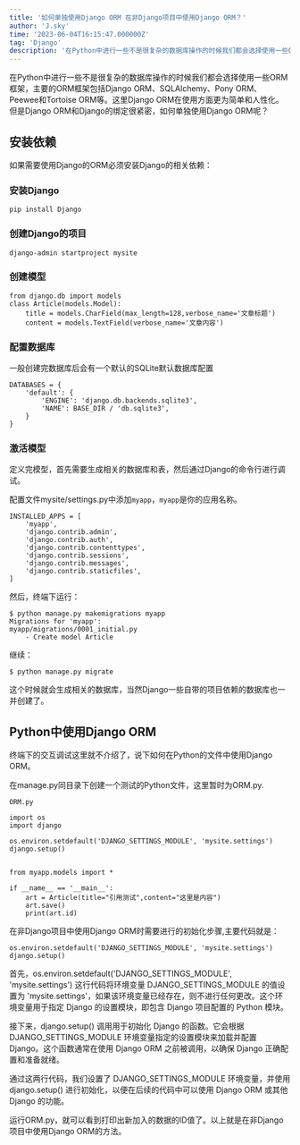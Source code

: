 ```yaml
---
title: '如何单独使用Django ORM 在非Django项目中使用Django ORM？'
author: 'J.sky'
time: '2023-06-04T16:15:47.000000Z'
tag: 'Django'
description: '在Python中进行一些不是很复杂的数据库操作的时候我们都会选择使用一些ORM框架，主要的ORM框架包括Django ORM、SQLAlchemy、Pony ORM、Peewee和Tortoise ORM等。这里Django ORM在使用方面更为简单和人性化。但是Django ORM和Django的绑定很紧密，如何单独使用Django ORM呢？在非Django项目中使用Django ORM？'
---
```

在Python中进行一些不是很复杂的数据库操作的时候我们都会选择使用一些ORM框架，主要的ORM框架包括Django ORM、SQLAlchemy、Pony ORM、Peewee和Tortoise ORM等。这里Django ORM在使用方面更为简单和人性化。但是Django ORM和Django的绑定很紧密，如何单独使用Django ORM呢？

## 安装依赖

如果需要使用Django的ORM必须安装Django的相关依赖：

### 安装Django

    pip install Django

### 创建Django的项目

    django-admin startproject mysite

### 创建模型

    from django.db import models
    class Article(models.Model):
        title = models.CharField(max_length=128,verbose_name='文章标题')
        content = models.TextField(verbose_name='文章内容')

### 配置数据库

一般创建完数据库后会有一个默认的SQLite默认数据库配置

    DATABASES = {
        'default': {
            'ENGINE': 'django.db.backends.sqlite3',
            'NAME': BASE_DIR / 'db.sqlite3',
        }
    }

### 激活模型

定义完模型，首先需要生成相关的数据库和表，然后通过Django的命令行进行调试。

配置文件mysite/settings.py中添加`myapp`，`myapp`是你的应用名称。

    INSTALLED_APPS = [
        'myapp',
        'django.contrib.admin',
        'django.contrib.auth',
        'django.contrib.contenttypes',
        'django.contrib.sessions',
        'django.contrib.messages',
        'django.contrib.staticfiles',
    ]

然后，终端下运行：

    $ python manage.py makemigrations myapp
    Migrations for 'myapp':
    myapp/migrations/0001_initial.py
        - Create model Article

继续：

    $ python manage.py migrate

这个时候就会生成相关的数据库，当然Django一些自带的项目依赖的数据库也一并创建了。


## Python中使用Django ORM

终端下的交互调试这里就不介绍了，说下如何在Python的文件中使用Django ORM。

在manage.py同目录下创建一个测试的Python文件，这里暂时为ORM.py.

`ORM.py`

    import os
    import django

    os.environ.setdefault('DJANGO_SETTINGS_MODULE', 'mysite.settings')
    django.setup()


    from myapp.models import *

    if __name__ == '__main__':
        art = Article(title="引用测试",content="这里是内容")
        art.save()
        print(art.id)

在非Django项目中使用Django ORM时需要进行的初始化步骤,主要代码就是：

    os.environ.setdefault('DJANGO_SETTINGS_MODULE', 'mysite.settings')
    django.setup()

首先，os.environ.setdefault('DJANGO_SETTINGS_MODULE', 'mysite.settings') 这行代码将环境变量 DJANGO_SETTINGS_MODULE 的值设置为 'mysite.settings'，如果该环境变量已经存在，则不进行任何更改。这个环境变量用于指定 Django 的设置模块，即包含 Django 项目配置的 Python 模块。

接下来，django.setup() 调用用于初始化 Django 的函数。它会根据 DJANGO_SETTINGS_MODULE 环境变量指定的设置模块来加载并配置 Django。这个函数通常在使用 Django ORM 之前被调用，以确保 Django 正确配置和准备就绪。

通过这两行代码，我们设置了 DJANGO_SETTINGS_MODULE 环境变量，并使用 django.setup() 进行初始化，以便在后续的代码中可以使用 Django ORM 或其他 Django 的功能。

运行ORM.py，就可以看到打印出新加入的数据的ID值了。以上就是在非Django项目中使用Django ORM的方法。